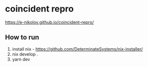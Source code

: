 # coincident repro

https://e-nikolov.github.io/coincident-repro/

## How to run

1. install nix - https://github.com/DeterminateSystems/nix-installer/
2. nix develop .
3. yarn dev
